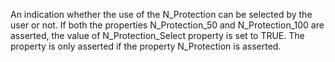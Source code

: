 An indication whether the use of the N_Protection can be selected by the user or not. If both the properties N_Protection_50 and N_Protection_100 are asserted, the value of N_Protection_Select property is set to TRUE. The property is only asserted if the property N_Protection is asserted.